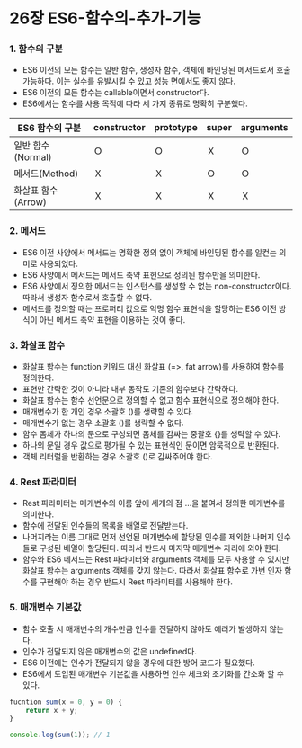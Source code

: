 # 26장 ES6-함수의-추가-기능

### 1. 함수의 구분

- ES6 이전의 모든 함수는 일반 함수, 생성자 함수, 객체에 바인딩된 메서드로서 호출 가능하다. 이는 실수를 유발시킬 수 있고 성능 면에서도 좋지 않다.
- ES6 이전의 모든 함수는 callable이면서 constructor다.
- ES6에서는 함수를 사용 목적에 따라 세 가지 종류로 명확히 구분했다.

| ES6 함수의 구분    | constructor | prototype | super | arguments |
| ------------------ | ----------- | --------- | ----- | --------- |
| 일반 함수(Normal)  | Ｏ          | Ｏ        | Ｘ    | Ｏ        |
| 메서드(Method)     | Ｘ          | Ｘ        | Ｏ    | Ｏ        |
| 화살표 함수(Arrow) | Ｘ          | Ｘ        | Ｘ    | Ｘ        |

### 2. 메서드

- ES6 이전 사양에서 메서드는 명확한 정의 없이 객체에 바인딩된 함수를 일컫는 의미로 사용되었다.
- ES6 사양에서 메서드는 메서드 축약 표현으로 정의된 함수만을 의미한다.
- ES6 사양에서 정의한 메서드는 인스턴스를 생성할 수 없는 non-constructor이다. 따라서 생성자 함수로서 호출할 수 없다.
- 메서드를 정의할 때는 프로퍼티 값으로 익명 함수 표현식을 할당하는 ES6 이전 방식이 아닌 메서드 축약 표현을 이용하는 것이 좋다.

### 3. 화살표 함수

- 화살표 함수는 function 키워드 대신 화살표 (=>, fat arrow)를 사용하여 함수를 정의한다.
- 표현만 간략한 것이 아니라 내부 동작도 기존의 함수보다 간략하다.
- 화살표 함수는 함수 선언문으로 정의할 수 없고 함수 표현식으로 정의해야 한다.
- 매개변수가 한 개인 경우 소괄호 ()를 생략할 수 있다.
- 매개변수가 없는 경우 소괄호 ()를 생략할 수 없다.
- 함수 몸체가 하나의 문으로 구성되면 몸체를 감싸는 중괄호 {}를 생략할 수 있다.
- 하나의 문일 경우 값으로 평가될 수 있는 표현식인 문이면 암묵적으로 반환된다.
- 객체 리터럴을 반환하는 경우 소괄호 ()로 감싸주어야 한다.

### 4. Rest 파라미터

- Rest 파라미터는 매개변수의 이름 앞에 세개의 점 …을 붙여서 정의한 매개변수를 의미한다.
- 함수에 전달된 인수들의 목록을 배열로 전달받는다.
- 나머지라는 이름 그대로 먼저 선언된 매개변수에 할당된 인수를 제외한 나머지 인수들로 구성된 배열이 할당된다. 따라서 반드시 마지막 매개변수 자리에 와야 한다.
- 함수와 ES6 메서드는 Rest 파라미터와 arguments 객체를 모두 사용할 수 있지만 화살표 함수는 arguments 객체를 갖지 않는다. 따라서 화살표 함수로 가변 인자 함수를 구현해야 하는 경우 반드시 Rest 파라미터를 사용해야 한다.

### 5. 매개변수 기본값

- 함수 호출 시 매개변수의 개수만큼 인수를 전달하지 않아도 에러가 발생하지 않는다.
- 인수가 전달되지 않은 매개변수의 값은 undefined다.
- ES6 이전에는 인수가 전달되지 않을 경우에 대한 방어 코드가 필요했다.
- ES6에서 도입된 매개변수 기본값을 사용하면 인수 체크와 초기화를 간소화 할 수 있다.

```js
fucntion sum(x = 0, y = 0) {
    return x + y;
}

console.log(sum(1)); // 1
```
